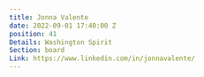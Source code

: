 ```yaml
---
title: Jonna Valente
date: 2022-09-01 17:40:00 Z
position: 41
Details: Washington Spirit
Section: board
Link: https://www.linkedin.com/in/jonnavalente/
---
```


